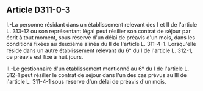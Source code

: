 ## Article D311-0-3

I.-La personne résidant dans un établissement relevant des I et II de l'article L. 313-12 ou son représentant
légal peut résilier son contrat de séjour par écrit à tout moment, sous réserve d'un délai de préavis d'un mois,
dans les conditions fixées au deuxième alinéa du II de l'article L. 311-4-1. Lorsqu'elle réside dans un autre
établissement relevant du 6° du I de l'article L. 312-1, ce préavis est fixé à huit jours.

II.-Le gestionnaire d'un établissement mentionné au 6° du I de l'article L. 312-1 peut résilier le contrat de
séjour dans l'un des cas prévus au III de l'article L. 311-4-1 sous réserve d'un délai de préavis d'un mois.


